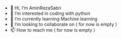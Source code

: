 - 👋 Hi, I’m AminRezaSabri
- 👀 I’m interested in coding with python
- 🌱 I’m currently learning Machine learning
- 💞️ I’m looking to collaborate on ( for now is empty )
- 📫 How to reach me ( for now is empty )

<!---
amin-reza385/amin-reza385 is a ✨ special ✨ repository because its `README.md` (this file) appears on your GitHub profile.
You can click the Preview link to take a look at your changes.
--->
